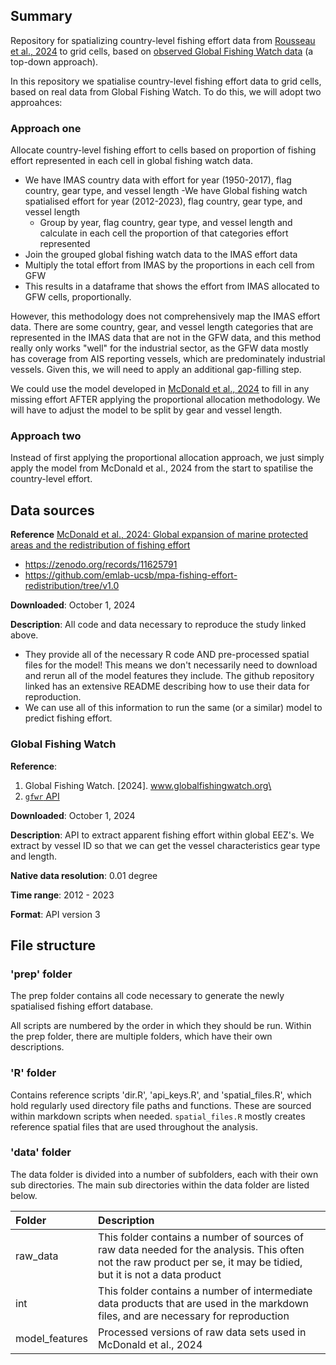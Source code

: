 ## Summary

Repository for spatializing country-level fishing effort data from [Rousseau et al., 2024](https://metadata.imas.utas.edu.au/geonetwork/srv/eng/catalog.search#/metadata/1241a51d-c8c2-4432-aa68-3d2bae142794) to grid cells, based on [observed Global Fishing Watch data](https://globalfishingwatch.org/data-download/datasets/public-fishing-effort) (a top-down approach). 

In this repository we spatialise country-level fishing effort data to grid cells, based on real data from Global Fishing Watch. To do this, we will adopt two approahces: 

### Approach one 

Allocate country-level fishing effort to cells based on proportion of fishing effort represented in each cell in global fishing watch data. 
 - We have IMAS country data with effort for year (1950-2017), flag country, gear type, and vessel length 
 -We have  Global fishing watch spatialised effort for year (2012-2023), flag country, gear type, and vessel length
     - Group by year, flag country, gear type, and vessel length and calculate in each cell the proportion of that categories effort represented
 - Join the grouped global fishing watch data to the IMAS effort data
 - Multiply the total effort from IMAS by the proportions in each cell from GFW
 - This results in a dataframe that shows the effort from IMAS allocated to GFW cells, proportionally. 

However, this methodology does not comprehensively map the IMAS effort data. There are some country, gear, and vessel length categories that are represented in the IMAS data that are not in the GFW data, and this method really only works "well" for the industrial sector, as the GFW data mostly has coverage from AIS reporting vessels, which are predominately industrial vessels. Given this, we will need to apply an additional gap-filling step.

We could use the model developed in [McDonald et al., 2024](https://www.pnas.org/doi/10.1073/pnas.2400592121) to fill in any missing effort AFTER applying the proportional allocation methodology. We will have to adjust the model to be split by gear and vessel length. 


### Approach two

Instead of first applying the proportional allocation approach, we just simply apply the model from McDonald et al., 2024 from the start to spatilise the country-level effort. 



## Data sources 

**Reference**
[McDonald et al., 2024: Global expansion of marine protected areas and the redistribution of fishing effort](https://www.pnas.org/doi/10.1073/pnas.2400592121#data-availability)
 - https://zenodo.org/records/11625791
 - https://github.com/emlab-ucsb/mpa-fishing-effort-redistribution/tree/v1.0
 
 **Downloaded**: October 1, 2024
 
 **Description**: All code and data necessary to reproduce the study linked above. 

 - They provide all of the necessary R code AND pre-processed spatial files for the model! This means we don't necessarily need to download and rerun all of the model features they include. The github repository linked has an extensive README describing how to use their data for reproduction. 
 - We can use all of this information to run the same (or a similar) model to predict fishing effort.
 
 
### Global Fishing Watch

**Reference**:
1. Global Fishing Watch. [2024]. www.globalfishingwatch.org\
2. [`gfwr` API](https://github.com/GlobalFishingWatch/gfwr)

**Downloaded**: October 1, 2024

**Description**: API to extract apparent fishing effort within global EEZ's. We extract by vessel ID so that we can get the vessel characteristics gear type and length. 

**Native data resolution**: 0.01 degree

**Time range**: 2012 - 2023

**Format**:  API version 3


## File structure

### 'prep' folder

The prep folder contains all code necessary to generate the newly spatialised fishing effort database.

All scripts are numbered by the order in which they should be run. Within the prep folder, there are multiple folders, which have their own descriptions. 

### 'R' folder

Contains reference scripts 'dir.R', 'api_keys.R', and 'spatial_files.R', which hold regularly used directory file paths and functions. These are sourced within markdown scripts when needed. `spatial_files.R` mostly creates reference spatial files that are used throughout the analysis. 

### 'data' folder

The data folder is divided into a number of subfolders, each with their own sub directories. The main sub directories within the data folder are listed below.
 
| Folder | Description|
|:---------|:------------|
| raw_data | This folder contains a number of sources of raw data needed for the analysis. This often not the raw product per se, it may be tidied, but it is not a data product |
| int | This folder contains a number of intermediate data products that are used in the markdown files, and are necessary for reproduction |
| model_features | Processed versions of raw data sets used in McDonald et al., 2024 |


